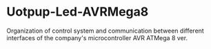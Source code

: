 # Uotpup-Led-AVRMega8
Organization of control system and communication between different interfaces of the company's microcontroller AVR ATMega 8 ver.
